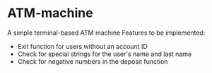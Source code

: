 # ATM-machine
A simple terminal-based ATM machine
Features to be implemented:
- Exit function for users without an account ID
- Check for special strings for the user's name and last name 
- Check for negative numbers in the deposit function
